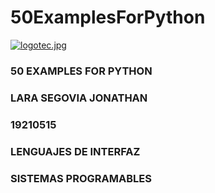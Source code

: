 # 50ExamplesForPython
[![logotec.jpg](https://i.postimg.cc/7LKVn79K/logotec.jpg)](https://postimg.cc/VSbnYJ3t)

### 50 EXAMPLES FOR PYTHON
### LARA SEGOVIA JONATHAN
### 19210515
### LENGUAJES DE INTERFAZ
### SISTEMAS PROGRAMABLES
